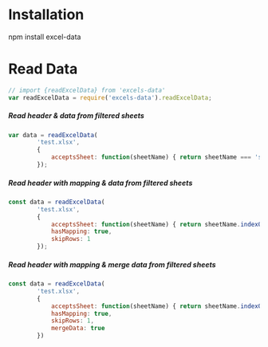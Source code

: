 # Installation
npm install excel-data

# Read Data
```javascript
// import {readExcelData} from 'excels-data'
var readExcelData = require('excels-data').readExcelData;
```

##### Read header & data from filtered sheets
```javascript
var data = readExcelData(
		'test.xlsx', 
		{
			acceptsSheet: function(sheetName) { return sheetName === 'salarylevel' }
		});
```

##### Read header with mapping & data from filtered sheets
```javascript
const data = readExcelData(
		'test.xlsx', 
		{
			acceptsSheet: function(sheetName) { return sheetName.indexOf('staffs') > -1; },
			hasMapping: true,
			skipRows: 1
		});
```

##### Read header with mapping & merge data from filtered sheets
```javascript
const data = readExcelData(
		'test.xlsx', 
		{
			acceptsSheet: function(sheetName) { return sheetName.indexOf('staffs') > -1; },
			hasMapping: true,
			skipRows: 1,
			mergeData: true
		})
```
